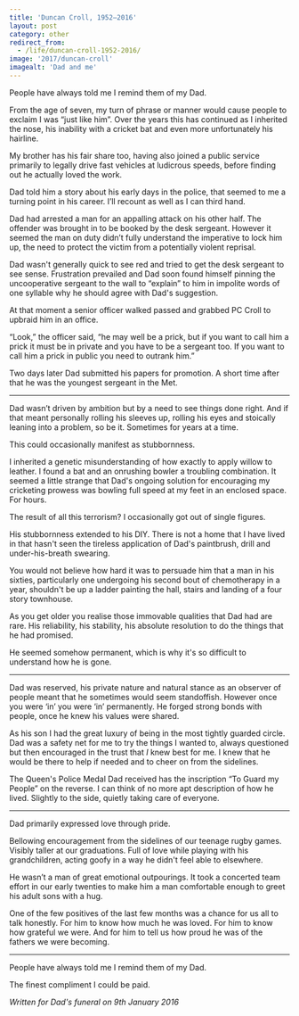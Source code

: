 ```yaml
---
title: 'Duncan Croll, 1952—2016'
layout: post
category: other
redirect_from:
  - /life/duncan-croll-1952-2016/
image: '2017/duncan-croll'
imagealt: 'Dad and me'
---
```


People have always told me I remind them of my Dad.

From the age of seven, my turn of phrase or manner would cause people to exclaim I was “just like him”. Over the years this has continued as I inherited the nose, his inability with a cricket bat and even more unfortunately his hairline.

My brother has his fair share too, having also joined a public service primarily to legally drive fast vehicles at ludicrous speeds, before finding out he actually loved the work.

Dad told him a story about his early days in the police, that seemed to me a turning point in his career. I’ll recount as well as I can third hand.

Dad had arrested a man for an appalling attack on his other half. The offender was brought in to be booked by the desk sergeant. However it seemed the man on duty didn’t fully understand the imperative to lock him up, the need to protect the victim from a potentially violent reprisal.

Dad wasn't generally quick to see red and tried to get the desk sergeant to see sense. Frustration prevailed and Dad soon found himself pinning the uncooperative sergeant to the wall to “explain” to him in impolite words of one syllable why he should agree with Dad's suggestion.

At that moment a senior officer walked passed and grabbed PC Croll to upbraid him in an office.

“Look,” the officer said, “he may well be a prick, but if you want to call him a prick it must be in private and you have to be a sergeant too. If you want to call him a prick in public you need to outrank him.”

Two days later Dad submitted his papers for promotion. A short time after that he was the youngest sergeant in the Met.

----

Dad wasn’t driven by ambition but by a need to see things done right. And if that meant personally rolling his sleeves up, rolling his eyes and stoically leaning into a problem, so be it. Sometimes for years at a time.

This could occasionally manifest as stubbornness.

I inherited a genetic misunderstanding of how exactly to apply willow to leather. I found a bat and an onrushing bowler a troubling combination. It seemed a little strange that Dad's ongoing solution for encouraging my cricketing prowess was bowling full speed at my feet in an enclosed space. For hours.

The result of all this terrorism? I occasionally got out of single figures.

His stubbornness extended to his DIY. There is not a home that I have lived in that hasn't seen the tireless application of Dad's paintbrush, drill and under-his-breath swearing.

You would not believe how hard it was to persuade him that a man in his sixties, particularly one undergoing his second bout of chemotherapy in a year, shouldn't be up a ladder painting the hall, stairs and landing of a four story townhouse.

As you get older you realise those immovable qualities that Dad had are rare. His reliability, his stability, his absolute resolution to do the things that he had promised.

He seemed somehow permanent, which is why it's so difficult to understand how he is gone.

----

Dad was reserved, his private nature and natural stance as an observer of people meant that he sometimes would seem standoffish. However once you were ‘in’ you were ‘in’ permanently. He forged strong bonds with people, once he knew his values were shared.

As his son I had the great luxury of being in the most tightly guarded circle. Dad was a safety net for me to try the things I wanted to, always questioned but then encouraged in the trust that _I_ knew best for me. I knew that he would be there to help if needed and to cheer on from the sidelines.

The Queen's Police Medal Dad received has the inscription “To Guard my People” on the reverse. I can think of no more apt description of how he lived. Slightly to the side, quietly taking care of everyone.

----

Dad primarily expressed love through pride.

Bellowing encouragement from the sidelines of our teenage rugby games. Visibly taller at our graduations. Full of love while playing with his grandchildren, acting goofy in a way he didn't feel able to elsewhere.

He wasn’t a man of great emotional outpourings. It took a concerted team effort in our early twenties to make him a man comfortable enough to greet his adult sons with a hug.

One of the few positives of the last few months was a chance for us all to talk honestly. For him to know how much he was loved. For him to know how grateful we were. And for him to tell us how proud he was of the fathers we were becoming.

---

People have always told me I remind them of my Dad.

The finest compliment I could be paid.

_Written for Dad's funeral on 9th January 2016_
